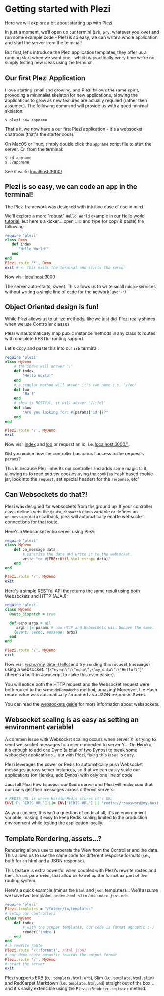 <!--<PageMap>
    <DataObject type="document">
        <Attribute name="title">Getting started with Plezi</Attribute>
        <Attribute name="author">Bo (Myst)</Attribute>
        <Attribute name="description">
            In this tutorial we explore how to quickly write web applications with full support for Websocket, RESTful routes and CRUD operations using the Plezi Ruby framework.
        </Attribute>
    </DataObject>
    <DataObject type="thumbnail">
        <Attribute name="src" value="http://localhost:3000/images/logo_thick_dark.png" />
        <Attribute name="width" value="656" />
        <Attribute name="height" value="256" />
    </DataObject>
</PageMap>-->
# Getting started with Plezi

Here we will explore a bit about starting up with Plezi.

In just a moment, we'll open up our terminl (`irb`, `pry`, whatever you love) and run some example code - Plezi is so easy, we can write a whole application and start the server from the terminal!

But first, let's introduce the Plezi application templates, they offer us a running start when we want one - which is practically every time we're not simply testing new ideas using the terminal.

## Our first Plezi Application

I love starting small and growing, and Plezi follows the same spirit, provoding a minimalist skelaton for new applications, allowing the applications to grow as new features are actually required (rather then assumed). The following command will provide us with a good minimal skelaton:

    $ plezi new appname

That's it, we now have a our first Plezi application - it's a websocket chatroom (that's the starter code).

On MacOS or linux, simply double click the `appname` script file to start the server. Or, from the terminal:

    $ cd appname
    $ ./appname

See it work: [localhost:3000/](http://localhost:3000/)

## Plezi is so easy, we can code an app in the terminal!

The Plezi framework was designed with intuitive ease of use in mind.

We'll explore a more "robust" `Hello World` example in our [Hello world tutorial](./hello_world), but here's a kicker... open `irb` and type (or copy & paste) the following:

```ruby
require 'plezi'
class Demo
   def index
      "Hello World!"
   end
end
Plezi.route '*', Demo
exit # <- this exits the terminal and starts the server
```
Now visit [localhost:3000](http://localhost:3000/)

The server auto-starts, sweet. This allows us to write small micro-services without writing a single line of code for the network layer :-)

## Object Oriented design is fun!

While Plezi allows us to utilize methods, like we just did, Plezi really shines when we use Controller classes.

Plezi will automatically map public instance methods in any class to routes with complete RESTful routing support.

Let's copy and paste this into our `irb` terminal:

```ruby
require 'plezi'
class MyDemo
    # the index will answer '/'
    def index
        "Hello World!"
    end
    # a regular method will answer it's own name i.e. '/foo'
    def foo
        "Bar!"
    end
    # show is RESTful, it will answer '/(:id)'
    def show
        "Are you looking for: #{params['id']}?"
    end
end

Plezi.route '/', MyDemo
exit
```

Now visit [index](http://localhost:3000/) and [foo](http://localhost:3000/foo) or request an id, i.e. [localhost:3000/1](http://localhost:3000/1).

Did you notice how the controller has natural access to the request's `params`?

This is because Plezi inherits our controller and adds some magic to it, allowing us to read _and set_ cookies using the `cookies` Hash based cookie-jar, look into the `request`, set special headers for the `response`, etc'

## Can Websockets do that?!

Plezi was designed for websockets from the ground up. If your controller class defines sets the `@auto_dispatch` class variable or defines an `on_message(data)` callback, plezi will automatically enable websocket connections for that route.

Here's a Websocket echo server using Plezi:

```ruby
require 'plezi'
class MyDemo
    def on_message data
        # sanitize the data and write it to the websocket.
        write ">> #{ERB::Util.html_escape data}"
    end
end

Plezi.route '/', MyDemo
exit
```

Here's a simple RESTful API the returns the same result using both Websockets and HTTP (AJAJ):

```ruby
require 'plezi'
class MyDemo
  @auto_dispatch = true

  def echo args = nil
     args ||= params # now HTTP and Websockets will behave the same.
    {event: :echo, message: args}
  end
end

Plezi.route '/', MyDemo
exit
```

Now visit [/echo?my_data=Hello!](http://localhost:3000/echo?my_data=Hello!) and try sending this request (message) using a websocket: `"{\"event\":\"echo\",\"my_data\":\"Hello!\"}"` (there's a built-in Javascript to make this even easier).

You will notice both the HTTP request and the Websocket request were both routed to the same `MyDemo#echo` method, amazing! Moreover, the Hash return value was automatically formatted as a JSON response. Sweet.

You can read the [websockets guide](./websockets) for more information about websockets.

## Websocket scaling is as easy as setting an environment variable!

A common issue with Websocket scaling occurs when server X is trying to send websocket messages to a user connected to server Y... On Heroku, it's enough to add one Dyno (a total of two Dynos) to break some websocket applications... but with Plezi, fixing this issue is easy.

Plezi leverages the power or Redis to automatically push Websocket messages across server instances, so that we can easily scale our applications (on Heroku, add Dynos) with only one line of code!

Just tell Plezi how to acess our Redis server and Plezi will make sure that our users get their messages across different servers:

```ruby
# REDIS_URL is where Herolu-Redis stores it's URL
ENV['PL_REDIS_URL'] ||= ENV['REDIS_URL'] || "redis://:password@my.host:6389/"
```
As you can see, this isn't a question of code at all, it's an environment variable, making it easy to keep Redis scaling limited to the production environment while testing the application locally.

## Template Rendering, assets...?

Rendering allows use to seperate the View from the Controller and the data. This allows us to use the same code for different response formats (i.e., both for an html and a JSON response).

This feature is extra powerful when coupled with Plezi's rewrite routes and the `:format` parameter, that allow us to set up the format as part of the routing system.

Here's a quick example (minus the `html` and `json` templates)... We'll assume we have two templates, `index.html.slim` and `index.json.erb`.

```ruby
require 'plezi'
Plezi.templates = "/folder/to/templates"
# setup our controllers
class MyDemo
    def index
        # with the proper templates, our code is format agnostic :-)
        render('index')
    end
end
# a rewrite route
Plezi.route '/(:format)', /html|json/
# our demo route agnostic towards the output format
Plezi.route '/', MyDemo
# start the server
exit
```

Plezi supports ERB (i.e. `template.html.erb`), Slim (i.e. `template.html.slim`) and RedCarpet Markdown (i.e. `template.html.md`) straight out of the box... and it's easily extendible using the `Plezi::Renderer.register` method.
